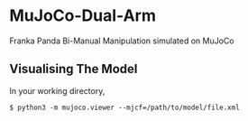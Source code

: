 # MuJoCo-Dual-Arm
Franka Panda Bi-Manual Manipulation simulated on MuJoCo

## Visualising The Model
In your working directory,
```console
$ python3 -m mujoco.viewer --mjcf=/path/to/model/file.xml

```

